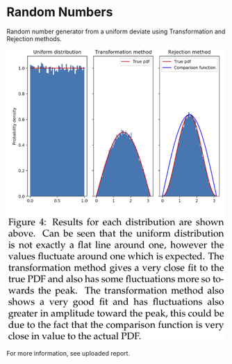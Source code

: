 # Random Numbers

Random number generator from a uniform deviate using Transformation and Rejection methods.

![alt text](https://github.com/mhal1/Random-Numbers/blob/master/Randomnumbers1.png?raw=true)

For more information, see uploaded report.
